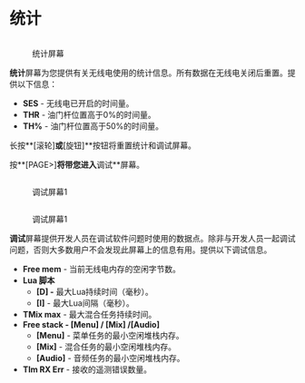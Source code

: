 # 统计

<figure><img src="//edgetx-static.zkl2333.com/bwstats.png" alt=""><figcaption><p>统计屏幕</p></figcaption></figure>

**统计**屏幕为您提供有关无线电使用的统计信息。所有数据在无线电关闭后重置。提供以下信息：

* **SES** - 无线电已开启的时间量。
* **THR** - 油门杆位置高于0%的时间量。
* **TH%** - 油门杆位置高于50%的时间量。

长按**\[滚轮]**或**\[旋钮]**按钮将重置统计和调试屏幕。

按**\[PAGE>]**将带您进入**调试**屏幕。

<div>

<figure><img src="//edgetx-static.zkl2333.com/bwdebug.png" alt=""><figcaption><p>调试屏幕1</p></figcaption></figure>

 

<figure><img src="//edgetx-static.zkl2333.com/bwdebug2.png" alt=""><figcaption><p>调试屏幕1</p></figcaption></figure>

</div>

**调试**屏幕提供开发人员在调试软件问题时使用的数据点。除非与开发人员一起调试问题，否则大多数用户不会发现此屏幕上的信息有用。提供以下调试信息。

* **Free mem** - 当前无线电内存的空闲字节数。
* **Lua 脚本**
  * **\[D] -** 最大Lua持续时间（毫秒）。
  * **\[I]** - 最大Lua间隔（毫秒）。
* **TMix max** - 最大混合任务持续时间。
* **Free stack - \[Menu] / \[Mix] /\[Audio]**
  * **\[Menu]** - 菜单任务的最小空闲堆栈内存。
  * **\[Mix]** - 混合任务的最小空闲堆栈内存。
  * **\[Audio]** - 音频任务的最小空闲堆栈内存。
* **Tlm RX Err** - 接收的遥测错误数量。